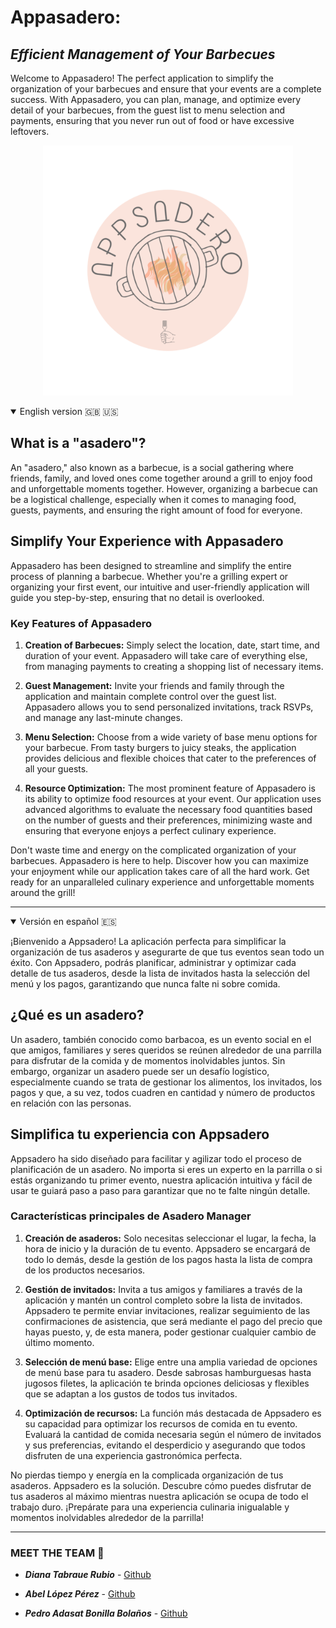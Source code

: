 
# Appasadero: 
## _Efficient Management of Your Barbecues_

Welcome to Appasadero! The perfect application to simplify the organization of your barbecues and ensure that your events are a complete success. With Appasadero, you can plan, manage, and optimize every detail of your barbecues, from the guest list to menu selection and payments, ensuring that you never run out of food or have excessive leftovers.

<div align='center'>
<img src="./src/assets/appsadero_logo-2.png"  width="400px" >
</p>
</div>




<details open>
<summary> English version 🇬🇧 🇺🇸 </summary>


## What is a "asadero"?

An "asadero," also known as a barbecue, is a social gathering where friends, family, and loved ones come together around a grill to enjoy food and unforgettable moments together. However, organizing a barbecue can be a logistical challenge, especially when it comes to managing food, guests, payments, and ensuring the right amount of food for everyone.

## Simplify Your Experience with Appasadero

Appasadero has been designed to streamline and simplify the entire process of planning a barbecue. Whether you're a grilling expert or organizing your first event, our intuitive and user-friendly application will guide you step-by-step, ensuring that no detail is overlooked.

### Key Features of Appasadero

1. **Creation of Barbecues:** Simply select the location, date, start time, and duration of your event. Appasadero will take care of everything else, from managing payments to creating a shopping list of necessary items.

2. **Guest Management:** Invite your friends and family through the application and maintain complete control over the guest list. Appasadero allows you to send personalized invitations, track RSVPs, and manage any last-minute changes.

3. **Menu Selection:** Choose from a wide variety of base menu options for your barbecue. From tasty burgers to juicy steaks, the application provides delicious and flexible choices that cater to the preferences of all your guests.

4. **Resource Optimization:** The most prominent feature of Appasadero is its ability to optimize food resources at your event. Our application uses advanced algorithms to evaluate the necessary food quantities based on the number of guests and their preferences, minimizing waste and ensuring that everyone enjoys a perfect culinary experience.

Don't waste time and energy on the complicated organization of your barbecues. Appasadero is here to help. Discover how you can maximize your enjoyment while our application takes care of all the hard work. Get ready for an unparalleled culinary experience and unforgettable moments around the grill!

</details>

-----------------------

<details open>
<summary>Versión en español 🇪🇸 </summary>


¡Bienvenido a Appsadero! La aplicación perfecta para simplificar la organización de tus asaderos y asegurarte de que tus eventos sean todo un éxito. Con Appsadero, podrás planificar, administrar y optimizar cada detalle de tus asaderos, desde la lista de invitados hasta la selección del menú y los pagos, garantizando que nunca falte ni sobre comida.

## ¿Qué es un asadero?

Un asadero, también conocido como barbacoa, es un evento social en el que amigos, familiares y seres queridos se reúnen alrededor de una parrilla para disfrutar de la comida y de momentos inolvidables juntos. Sin embargo, organizar un asadero puede ser un desafío logístico, especialmente cuando se trata de gestionar los alimentos, los invitados, los pagos y que, a su vez, todos cuadren en cantidad y número de productos en relación con las personas.

## Simplifica tu experiencia con Appsadero

Appsadero ha sido diseñado para facilitar y agilizar todo el proceso de planificación de un asadero. No importa si eres un experto en la parrilla o si estás organizando tu primer evento, nuestra aplicación intuitiva y fácil de usar te guiará paso a paso para garantizar que no te falte ningún detalle.

### Características principales de Asadero Manager

1. **Creación de asaderos:** Solo necesitas seleccionar el lugar, la fecha, la hora de inicio y la duración de tu evento. Appsadero  se encargará de todo lo demás, desde la gestión de los pagos hasta la lista de compra de los productos necesarios.

2. **Gestión de invitados:** Invita a tus amigos y familiares a través de la aplicación y mantén un control completo sobre la lista de invitados. Appsadero te permite enviar invitaciones, realizar seguimiento de las confirmaciones de asistencia, que será mediante el pago del precio que hayas puesto, y, de esta manera, poder gestionar cualquier cambio de último momento.

3. **Selección de menú base:** Elige entre una amplia variedad de opciones de menú base para tu asadero. Desde sabrosas hamburguesas hasta jugosos filetes, la aplicación te brinda opciones deliciosas y flexibles que se adaptan a los gustos de todos tus invitados.

4. **Optimización de recursos:** La función más destacada de Appsadero es su capacidad para optimizar los recursos de comida en tu evento. Evaluará la cantidad de comida necesaria según el número de invitados y sus preferencias, evitando el desperdicio y asegurando que todos disfruten de una experiencia gastronómica perfecta.

No pierdas tiempo y energía en la complicada organización de tus asaderos. Appsadero es la solución. Descubre cómo puedes disfrutar de tus asaderos al máximo mientras nuestra aplicación se ocupa de todo el trabajo duro. ¡Prepárate para una experiencia culinaria inigualable y momentos inolvidables alrededor de la parrilla!

</details>

______
### MEET THE TEAM 🔎

- **_Diana Tabraue Rubio_** - [Github](https://github.com/tabraue)    
      
- **_Abel López Pérez_** - [Github](https://github.com/Grancan91)

- **_Pedro Adasat Bonilla Bolaños_** - [Github](https://github.com/Adasat)